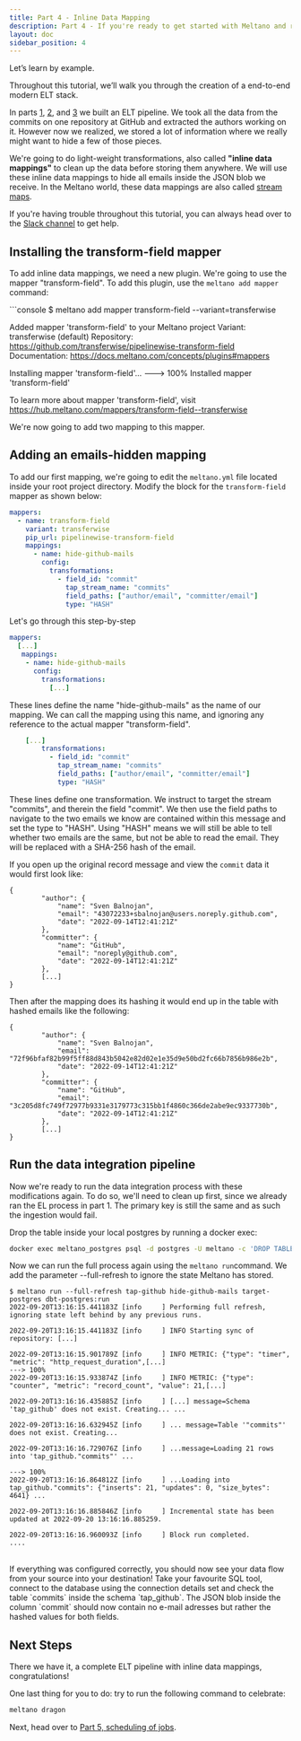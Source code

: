```yaml
---
title: Part 4 - Inline Data Mapping
description: Part 4 - If you're ready to get started with Meltano and run an EL[T] pipeline with a data source and destination of your choosing, you've come to the right place!
layout: doc
sidebar_position: 4
---
```


Let’s learn by example.

Throughout this tutorial, we’ll walk you through the creation of a end-to-end modern ELT stack.

In parts [1](/getting-started/part1), [2](/getting-started/part2), and [3](/getting-started/part3) we built an ELT pipeline. We took all the data from the commits on one repository at GitHub and extracted the authors working on it. However now we realized, we stored a lot of information where we really might want to hide a few of those pieces.

We're going to do light-weight transformations, also called **"inline data mappings"** to clean up the data before storing them anywhere. We will use these inline data mappings to hide all emails inside the JSON blob we receive. In the Meltano world, these data mappings are also called [stream maps](https://sdk.meltano.com/en/latest/stream_maps.html).

<div class="notification is-success">
    <p>If you're having trouble throughout this tutorial, you can always head over to the <a href="https://meltano.com/slack">Slack channel</a> to get help.</p>
</div>

## Installing the transform-field mapper

To add inline data mappings, we need a new plugin. We're going to use the mapper "transform-field". To add this plugin, use the `meltano add mapper` command:

<div class="termy">
```console
$ meltano add mapper transform-field --variant=transferwise

Added mapper 'transform-field' to your Meltano project
Variant: transferwise (default)
Repository: https://github.com/transferwise/pipelinewise-transform-field
Documentation: https://docs.meltano.com/concepts/plugins#mappers

Installing mapper 'transform-field'...
---> 100%
Installed mapper 'transform-field'

To learn more about mapper 'transform-field', visit https://hub.meltano.com/mappers/transform-field--transferwise

</div>

We're now going to add two mapping to this mapper.

## Adding an emails-hidden mapping

To add our first mapping, we're going to edit the `meltano.yml` file located inside your root project directory. Modify the block for the `transform-field` mapper as shown below:

```yaml
mappers:
  - name: transform-field
    variant: transferwise
    pip_url: pipelinewise-transform-field
    mappings:
      - name: hide-github-mails
        config:
          transformations:
            - field_id: "commit"
              tap_stream_name: "commits"
              field_paths: ["author/email", "committer/email"]
              type: "HASH"
```

Let's go through this step-by-step

```yaml
mappers:
  [...]
   mappings:
    - name: hide-github-mails
      config:
        transformations:
          [...]
```

These lines define the name "hide-github-mails" as the name of our mapping. We can call the mapping using this name, and ignoring any reference to the actual mapper "transform-field".

```yaml
    [...]
        transformations:
          - field_id: "commit"
            tap_stream_name: "commits"
            field_paths: ["author/email", "committer/email"]
            type: "HASH"
```

These lines define one transformation. We instruct to target the stream "commits", and therein the field "commit". We then use the field paths to navigate to the two emails we know are contained within this message and set the type to "HASH". Using "HASH" means we will still be able to tell whether two emails are the same, but not be able to read the email. They will be replaced with a SHA-256 hash of the email.

If you open up the original record message and view the `commit` data it would first look like:

```
{
        "author": {
            "name": "Sven Balnojan",
            "email": "43072233+sbalnojan@users.noreply.github.com",
            "date": "2022-09-14T12:41:21Z"
        },
        "committer": {
            "name": "GitHub",
            "email": "noreply@github.com",
            "date": "2022-09-14T12:41:21Z"
        },
        [...]
}
```

Then after the mapping does its hashing it would end up in the table with hashed emails like the following:

```
{
        "author": {
            "name": "Sven Balnojan",
            "email": "72f96bfaf82b99f5ff88d843b5042e82d02e1e35d9e50bd2fc66b7856b986e2b",
            "date": "2022-09-14T12:41:21Z"
        },
        "committer": {
            "name": "GitHub",
            "email": "3c205d8fc749f72977b9331e3179773c315bb1f4860c366de2abe9ec9337730b",
            "date": "2022-09-14T12:41:21Z"
        },
        [...]
}
```

## Run the data integration pipeline

Now we're ready to run the data integration process with these modifications again. To do so, we'll need to clean up first, since we already ran the EL process in part 1. The primary key is still the same and as such the ingestion would fail.

Drop the table inside your local postgres by running a docker exec:

```bash
docker exec meltano_postgres psql -d postgres -U meltano -c 'DROP TABLE tap_github.commits; DROP TABLE analytics.authors;'
```

Now we can run the full process again using the `meltano run`command. We add the parameter --full-refresh to ignore the state Meltano has stored.

<div class="termy">

```console
$ meltano run --full-refresh tap-github hide-github-mails target-postgres dbt-postgres:run
2022-09-20T13:16:15.441183Z [info     ] Performing full refresh, ignoring state left behind by any previous runs.

2022-09-20T13:16:15.441183Z [info     ] INFO Starting sync of repository: [...]

2022-09-20T13:16:15.901789Z [info     ] INFO METRIC: {"type": "timer", "metric": "http_request_duration",[...]
---> 100%
2022-09-20T13:16:15.933874Z [info     ] INFO METRIC: {"type": "counter", "metric": "record_count", "value": 21,[...]

2022-09-20T13:16:16.435885Z [info     ] [...] message=Schema 'tap_github' does not exist. Creating... ...

2022-09-20T13:16:16.632945Z [info     ] ... message=Table '"commits"' does not exist. Creating...

2022-09-20T13:16:16.729076Z [info     ] ...message=Loading 21 rows into 'tap_github."commits"' ...

---> 100%
2022-09-20T13:16:16.864812Z [info     ] ...Loading into tap_github."commits": {"inserts": 21, "updates": 0, "size_bytes": 4641} ...

2022-09-20T13:16:16.885846Z [info     ] Incremental state has been updated at 2022-09-20 13:16:16.885259.

2022-09-20T13:16:16.960093Z [info     ] Block run completed.           ....
```

</div>
<br />
If everything was configured correctly, you should now see your data flow from your source into your destination! Take your favourite SQL tool, connect to the database using the connection details set and check the table `commits` inside the schema `tap_github`. The JSON blob inside the column `commit` should now contain no e-mail adresses but rather the hashed values for both fields.

## Next Steps

There we have it, a complete ELT pipeline with inline data mappings, congratulations!

One last thing for you to do: try to run the following command to celebrate:

```bash
meltano dragon
```

Next, head over to [Part 5, scheduling of jobs](/getting-started/#schedule-pipelines-to-run-regularly).

<script src="/util/termynal.js"></script>
<script src="/util/termy_custom.js"></script>
